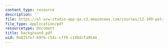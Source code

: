 ```yaml
---
content_type: resource
description: ''
file: https://ol-ocw-studio-app-qa.s3.amazonaws.com/courses/12-109-petrology-fall-2005/0a835fe7b9f6c54ccff0c108dcfa9544_background.pdf
file_type: application/pdf
resourcetype: Document
title: background.pdf
uid: 0a835fe7-b9f6-c54c-cff0-c108dcfa9544
---
```

